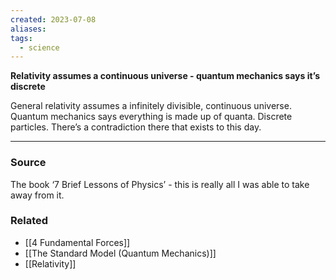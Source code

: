 ```yaml
---
created: 2023-07-08
aliases: 
tags:
  - science
---
```

**Relativity assumes a continuous universe - quantum mechanics says it’s discrete**

General relativity assumes a infinitely divisible, continuous universe. Quantum mechanics says everything is made up of quanta. Discrete particles. There’s a contradiction there that exists to this day.

---

### Source

The book ‘7 Brief Lessons of Physics’ - this is really all I was able to take away from it.

### Related
- [[4 Fundamental Forces]]
- [[The Standard Model (Quantum Mechanics)]]
- [[Relativity]]